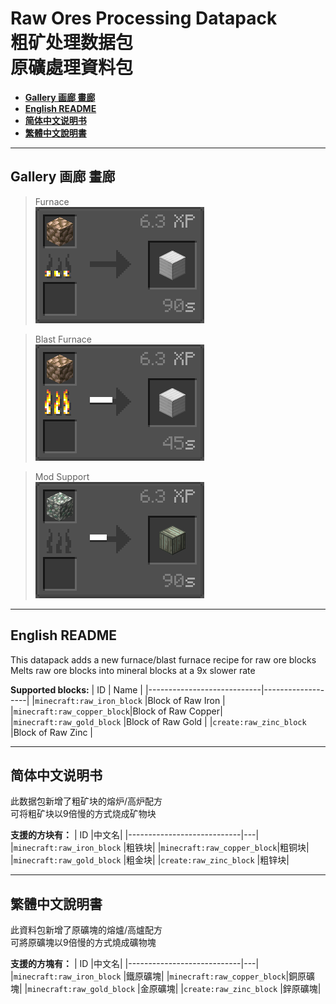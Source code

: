# Raw Ores Processing Datapack<br>粗矿处理数据包<br>原礦處理資料包

- [**Gallery 画廊 畫廊**](#gallery-画廊-畫廊)
- [**English README**](#english-readme)
- [**简体中文说明书**](#简体中文说明书)
- [**繁體中文說明書**](#繁體中文說明書)

---

## Gallery 画廊 畫廊

>Furnace  
>![](./img/0.png)  

>Blast Furnace  
>![](./img/1.png)  

>Mod Support  
>![](./img/2.png)

---

## English README

This datapack adds a new furnace/blast furnace recipe for raw ore blocks  
Melts raw ore blocks into mineral blocks at a 9x slower rate

**Supported blocks:**
|             ID             |        Name       |
|----------------------------|-------------------|
|`minecraft:raw_iron_block`  |Block of Raw Iron  |
|`minecraft:raw_copper_block`|Block of Raw Copper|
|`minecraft:raw_gold_block`  |Block of Raw Gold  |
|`create:raw_zinc_block`     |Block of Raw Zinc  |

---

## 简体中文说明书

此数据包新增了粗矿块的熔炉/高炉配方  
可将粗矿块以9倍慢的方式烧成矿物块

**支援的方块有：**
|             ID             |中文名|
|----------------------------|---|
|`minecraft:raw_iron_block`  |粗铁块|
|`minecraft:raw_copper_block`|粗铜块|
|`minecraft:raw_gold_block`  |粗金块|
|`create:raw_zinc_block`     |粗锌块|

---

## 繁體中文說明書

此資料包新增了原礦塊的熔爐/高爐配方  
可將原礦塊以9倍慢的方式燒成礦物塊

**支援的方塊有：**
|             ID             |中文名|
|----------------------------|---|
|`minecraft:raw_iron_block`  |鐵原礦塊|
|`minecraft:raw_copper_block`|銅原礦塊|
|`minecraft:raw_gold_block`  |金原礦塊|
|`create:raw_zinc_block`     |鋅原礦塊|

